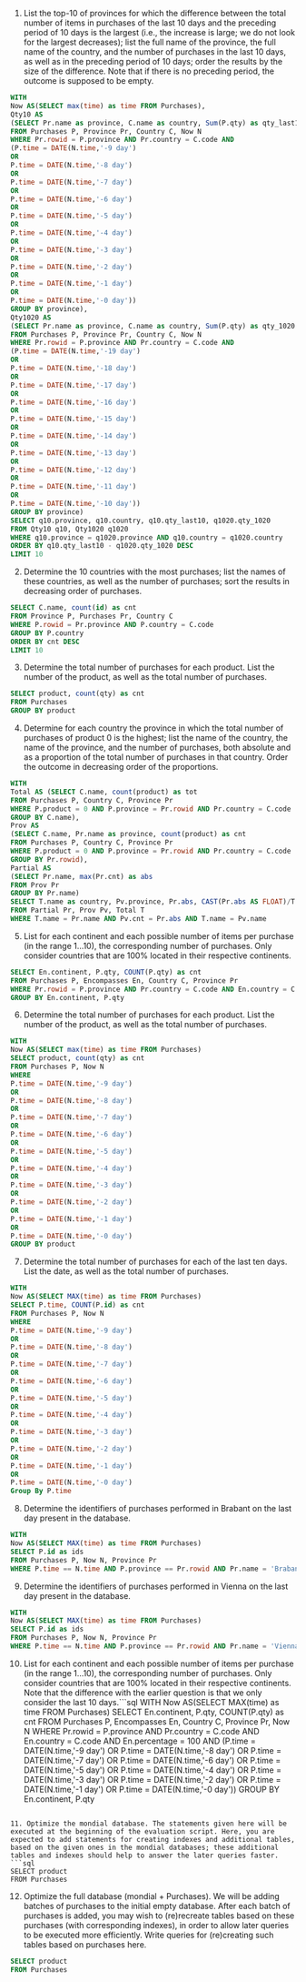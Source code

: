 1. List the top-10 of provinces for which the difference between the total number of items in purchases of the last 10 days and the preceding period of 10 days is the largest (i.e., the increase is large; we do not look for the largest decreases); list the full name of the province, the full name of the country, and the number of purchases in the last 10 days, as well as in the preceding period of 10 days; order the results by the size of the difference. Note that if there is no preceding period, the outcome is supposed to be empty.
```sql
WITH
Now AS(SELECT max(time) as time FROM Purchases),
Qty10 AS
(SELECT Pr.name as province, C.name as country, Sum(P.qty) as qty_last10
FROM Purchases P, Province Pr, Country C, Now N
WHERE Pr.rowid = P.province AND Pr.country = C.code AND
(P.time = DATE(N.time,'-9 day')
OR
P.time = DATE(N.time,'-8 day')
OR
P.time = DATE(N.time,'-7 day')
OR
P.time = DATE(N.time,'-6 day')
OR
P.time = DATE(N.time,'-5 day')
OR
P.time = DATE(N.time,'-4 day')
OR
P.time = DATE(N.time,'-3 day')
OR
P.time = DATE(N.time,'-2 day')
OR
P.time = DATE(N.time,'-1 day')
OR
P.time = DATE(N.time,'-0 day'))
GROUP BY province),
Qty1020 AS
(SELECT Pr.name as province, C.name as country, Sum(P.qty) as qty_1020
FROM Purchases P, Province Pr, Country C, Now N
WHERE Pr.rowid = P.province AND Pr.country = C.code AND
(P.time = DATE(N.time,'-19 day')
OR
P.time = DATE(N.time,'-18 day')
OR
P.time = DATE(N.time,'-17 day')
OR
P.time = DATE(N.time,'-16 day')
OR
P.time = DATE(N.time,'-15 day')
OR
P.time = DATE(N.time,'-14 day')
OR
P.time = DATE(N.time,'-13 day')
OR
P.time = DATE(N.time,'-12 day')
OR
P.time = DATE(N.time,'-11 day')
OR
P.time = DATE(N.time,'-10 day'))
GROUP BY province)
SELECT q10.province, q10.country, q10.qty_last10, q1020.qty_1020
FROM Qty10 q10, Qty1020 q1020
WHERE q10.province = q1020.province AND q10.country = q1020.country
ORDER BY q10.qty_last10 - q1020.qty_1020 DESC
LIMIT 10
```

2. Determine the 10 countries with the most purchases; list the names of these countries, as well as the number of purchases; sort the results in decreasing order of purchases.
```sql
SELECT C.name, count(id) as cnt
FROM Province P, Purchases Pr, Country C
WHERE P.rowid = Pr.province AND P.country = C.code
GROUP BY P.country
ORDER BY cnt DESC
LIMIT 10
```

3. Determine the total number of purchases for each product. List the number of the product, as well as the total number of purchases.
```sql
SELECT product, count(qty) as cnt
FROM Purchases
GROUP BY product
```

4. Determine for each country the province in which the total number of purchases of product 0 is the highest; list the name of the country, the name of the province, and the number of purchases, both absolute and as a proportion of the total number of purchases in that country. Order the outcome in decreasing order of the proportions.
```sql
WITH
Total AS (SELECT C.name, count(product) as tot
FROM Purchases P, Country C, Province Pr
WHERE P.product = 0 AND P.province = Pr.rowid AND Pr.country = C.code
GROUP BY C.name),
Prov AS
(SELECT C.name, Pr.name as province, count(product) as cnt
FROM Purchases P, Country C, Province Pr
WHERE P.product = 0 AND P.province = Pr.rowid AND Pr.country = C.code
GROUP BY Pr.rowid),
Partial AS
(SELECT Pr.name, max(Pr.cnt) as abs
FROM Prov Pr
GROUP BY Pr.name)
SELECT T.name as country, Pv.province, Pr.abs, CAST(Pr.abs AS FLOAT)/T.tot as prop
FROM Partial Pr, Prov Pv, Total T
WHERE T.name = Pr.name AND Pv.cnt = Pr.abs AND T.name = Pv.name
```

5. List for each continent and each possible number of items per purchase (in the range 1...10), the corresponding number of purchases. Only consider countries that are 100% located in their respective continents.
```sql
SELECT En.continent, P.qty, COUNT(P.qty) as cnt
FROM Purchases P, Encompasses En, Country C, Province Pr
WHERE Pr.rowid = P.province AND Pr.country = C.code AND En.country = C.code AND En.percentage = 100
GROUP BY En.continent, P.qty
```

6. Determine the total number of purchases for each product. List the number of the product, as well as the total number of purchases.
```sql
WITH
Now AS(SELECT max(time) as time FROM Purchases)
SELECT product, count(qty) as cnt
FROM Purchases P, Now N
WHERE 
P.time = DATE(N.time,'-9 day')
OR
P.time = DATE(N.time,'-8 day')
OR
P.time = DATE(N.time,'-7 day')
OR
P.time = DATE(N.time,'-6 day')
OR
P.time = DATE(N.time,'-5 day')
OR
P.time = DATE(N.time,'-4 day')
OR
P.time = DATE(N.time,'-3 day')
OR
P.time = DATE(N.time,'-2 day')
OR
P.time = DATE(N.time,'-1 day')
OR
P.time = DATE(N.time,'-0 day')
GROUP BY product
```

7. Determine the total number of purchases for each of the last ten days. List the date, as well as the total number of purchases.
```sql
WITH
Now AS(SELECT MAX(time) as time FROM Purchases)
SELECT P.time, COUNT(P.id) as cnt
FROM Purchases P, Now N
WHERE 
P.time = DATE(N.time,'-9 day')
OR
P.time = DATE(N.time,'-8 day')
OR
P.time = DATE(N.time,'-7 day')
OR
P.time = DATE(N.time,'-6 day')
OR
P.time = DATE(N.time,'-5 day')
OR
P.time = DATE(N.time,'-4 day')
OR
P.time = DATE(N.time,'-3 day')
OR
P.time = DATE(N.time,'-2 day')
OR
P.time = DATE(N.time,'-1 day')
OR
P.time = DATE(N.time,'-0 day')
Group By P.time 
```

8. Determine the identifiers of purchases performed in Brabant on the last day present in the database.
```sql
WITH
Now AS(SELECT MAX(time) as time FROM Purchases)
SELECT P.id as ids
FROM Purchases P, Now N, Province Pr
WHERE P.time == N.time AND P.province == Pr.rowid AND Pr.name = 'Brabant'
```

9. Determine the identifiers of purchases performed in Vienna on the last day present in the database.
```sql
WITH
Now AS(SELECT MAX(time) as time FROM Purchases)
SELECT P.id as ids
FROM Purchases P, Now N, Province Pr
WHERE P.time == N.time AND P.province == Pr.rowid AND Pr.name = 'Vienna'
```

10. List for each continent and each possible number of items per purchase (in the range 1...10), the corresponding number of purchases. Only consider countries that are 100% located in their respective continents. Note that the difference with the earlier question is that we only consider the last 10 days.```sql
WITH
Now AS(SELECT MAX(time) as time FROM Purchases)
SELECT En.continent, P.qty, COUNT(P.qty) as cnt
FROM Purchases P, Encompasses En, Country C, Province Pr, Now N
WHERE Pr.rowid = P.province AND Pr.country = C.code AND En.country = C.code AND En.percentage = 100 AND 
(P.time = DATE(N.time,'-9 day')
OR
P.time = DATE(N.time,'-8 day')
OR
P.time = DATE(N.time,'-7 day')
OR
P.time = DATE(N.time,'-6 day')
OR
P.time = DATE(N.time,'-5 day')
OR
P.time = DATE(N.time,'-4 day')
OR
P.time = DATE(N.time,'-3 day')
OR
P.time = DATE(N.time,'-2 day')
OR
P.time = DATE(N.time,'-1 day')
OR
P.time = DATE(N.time,'-0 day'))
GROUP BY En.continent, P.qty 
```

11. Optimize the mondial database. The statements given here will be executed at the beginning of the evaluation script. Here, you are expected to add statements for creating indexes and additional tables, based on the given ones in the mondial databases; these additional tables and indexes should help to answer the later queries faster.
```sql
SELECT product
FROM Purchases
```

12. Optimize the full database (mondial + Purchases). We will be adding batches of purchases to the initial empty database. After each batch of purchases is added, you may wish to (re)recreate tables based on these purchases (with corresponding indexes), in order to allow later queries to be executed more efficiently. Write queries for (re)creating such tables based on purchases here.
```sql
SELECT product
FROM Purchases
```
